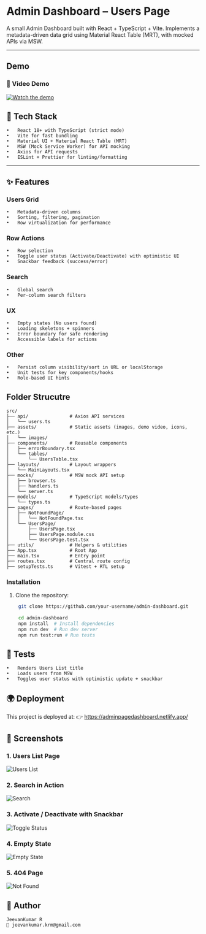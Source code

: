 
# Admin Dashboard – Users Page

A small Admin Dashboard built with React + TypeScript + Vite.
Implements a metadata-driven data grid using Material React Table (MRT), with mocked APIs via MSW.

---

## Demo

### 🎥 Video Demo  
[![Watch the demo](./src/assets/images/demo-thumbnail.png)](https://github.com/user-attachments/assets/34298c55-27a3-49d8-abdc-559646563ebd)


## 🚀 Tech Stack

	•	React 18+ with TypeScript (strict mode)
	•	Vite for fast bundling
	•	Material UI + Material React Table (MRT)
	•	MSW (Mock Service Worker) for API mocking
	•	Axios for API requests
	•	ESLint + Prettier for linting/formatting

---

## ✨ Features

### Users Grid
	•	Metadata-driven columns
	•	Sorting, filtering, pagination
	•	Row virtualization for performance

### Row Actions
	•	Row selection
	•	Toggle user status (Activate/Deactivate) with optimistic UI
	•	Snackbar feedback (success/error)
### Search
	•	Global search
	•	Per-column search filters
### 	UX
	•	Empty states (No users found)
	•	Loading skeletons + spinners
	•	Error boundary for safe rendering
	•	Accessible labels for actions
### Other
	•	Persist column visibility/sort in URL or localStorage
	•	Unit tests for key components/hooks
	•	Role‑based UI hints

## Folder Strucutre 

```
src/
├── api/               # Axios API services
│   └── users.ts
├── assets/            # Static assets (images, demo video, icons, etc.)
│   └── images/
├── components/        # Reusable components
│   ├── errorBoundary.tsx
│   └── tables/
│       └── UsersTable.tsx
├── layouts/           # Layout wrappers
│   └── MainLayouts.tsx
├── mocks/             # MSW mock API setup
│   ├── browser.ts
│   ├── handlers.ts
│   └── server.ts
├── models/            # TypeScript models/types
│   └── types.ts
├── pages/             # Route-based pages
│   ├── NotFoundPage/
│   │   └── NotFoundPage.tsx
│   └── UsersPage/
│       ├── UsersPage.tsx
│       ├── UsersPage.module.css
│       └── UsersPage.test.tsx
├── utils/             # Helpers & utilities
├── App.tsx            # Root App
├── main.tsx           # Entry point
├── routes.tsx         # Central route config
├── setupTests.ts      # Vitest + RTL setup

```
### Installation
1. Clone the repository:
   ```bash
    git clone https://github.com/your-username/admin-dashboard.git
    
    cd admin-dashboard
    npm install  # Install dependencies
    npm run dev  # Run dev server
    npm run test:run # Run tests


## 🧪 Tests
	•	Renders Users List title
	•	Loads users from MSW
	•	Toggles user status with optimistic update + snackbar

## 🌍 Deployment

  This project is deployed at: 👉 https://adminpagedashboard.netlify.app/

## 📸 Screenshots
### 1. Users List Page

![Users List](./src/assets/images/users-list.png)

### 2. Search in Action
![Search](./src/assets/images/search.png)

### 3. Activate / Deactivate with Snackbar
![Toggle Status](./src/assets/images/toggle-status.png)

### 4. Empty State
![Empty State](./src/assets/images/empty-state.png)

### 5. 404 Page
![Not Found](./src/assets/images/404.png)

## 👤 Author

```
JeevanKumar R
📧 jeevankumar.krm@gmail.com
```
